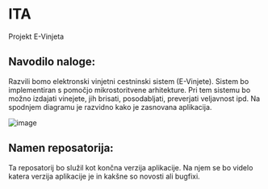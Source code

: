 # ITA
Projekt E-Vinjeta

## Navodilo naloge:

Razvili bomo elektronski vinjetni cestninski sistem (E-Vinjete). Sistem bo implementiran s pomočjo mikrostoritvene arhitekture.
Pri tem sistemu bo možno izdajati vinejete, jih brisati, posodabljati, preverjati veljavnost ipd. Na spodnjem diagramu je razvidno kako je zasnovana aplikacija.


![image](https://user-images.githubusercontent.com/67262025/158026402-acfbf4b0-6038-4ff2-ab41-10a70b8dce91.png)

## Namen reposatorija: 

Ta reposatorij bo služil kot končna verzija aplikacije. Na njem se bo videlo katera verzija aplikacije je in kakšne so novosti ali bugfixi.





